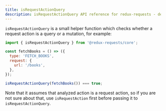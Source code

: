 ```yaml
---
title: isRequestActionQuery
description: isRequestActionQuery API reference for redux-requests - declarative AJAX requests and automatic network state management for single-page applications
---
```


`isRequestActionQuery` is a small helper function which checks whether a request action
is a query or a mutation, for example:

```js
import { isRequestActionQuery } from '@redux-requests/core';

const fetchBooks = () => ({
  type: 'FETCH_BOOKS',
  request: {
    url: '/books',
  },
});

isRequestActionQuery(fetchBooks()) === true;
```

Note that it assumes that analyzed action is a request action, so if you are not sure
about that, use `isRequestAction` first before passing it to `isRequestActionQuery`.

